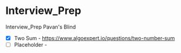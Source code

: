# Interview_Prep
Interview_Prep Pavan's Blind 
- [x] Two Sum - https://www.algoexpert.io/questions/two-number-sum
- [ ] Placeholder - 
